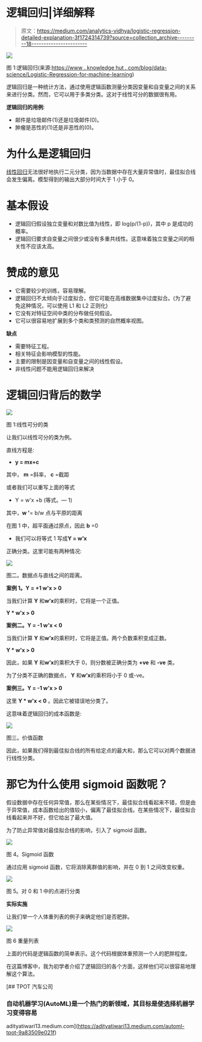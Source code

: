 # 逻辑回归|详细解释

> 原文：<https://medium.com/analytics-vidhya/logistic-regression-detailed-explanation-3f1724314739?source=collection_archive---------18----------------------->

![](img/1144806db1838c2f4db3e679437bea73.png)

图 1:逻辑回归(来源:[https://www . knowledge hut . com/blog/data-science/Logistic-Regression-for-machine-learning](https://www.knowledgehut.com/blog/data-science/logistic-regression-for-machine-learning))

逻辑回归是一种统计方法，通过使用逻辑函数测量分类因变量和自变量之间的关系来进行分类。然而，它可以用于多类分类。这对于线性可分的数据很有用。

**逻辑回归的用例**:

*   邮件是垃圾邮件(1)还是垃圾邮件(0)。
*   肿瘤是恶性的(1)还是非恶性的(0)。

# **为什么是逻辑回归**

[线性回归](https://adityatiwari13.medium.com/linear-regression-48ede7a95ee9)无法很好地执行二元分类，因为当数据中存在大量异常值时，最佳拟合线会发生偏离。模型得到的输出大部分时间大于 1 小于 0。

# **基本假设**

*   逻辑回归假设独立变量和对数比值为线性，即 log(p/(1-p))，其中 p 是成功的概率。
*   逻辑回归要求自变量之间很少或没有多重共线性。这意味着独立变量之间的相关性不应该太高。

# 赞成的意见

*   它需要较少的训练，容易理解。
*   逻辑回归不太倾向于过度拟合，但它可能在高维数据集中过度拟合。(为了避免这种情况，可以使用 L1 和 L2 正则化)
*   它没有对特征空间中类的分布做任何假设。
*   它可以很容易地扩展到多个类和类预测的自然概率视图。

**缺点**

*   需要特征工程。
*   相关特征会影响模型的性能。
*   主要的限制是因变量和自变量之间的线性假设。
*   非线性问题不能用逻辑回归来解决

# 逻辑回归背后的数学

![](img/53232e9c89997fe136b589c5cf52069d.png)

图 1:线性可分的类

让我们以线性可分的类为例。

直线方程是:

*   **y = mx+c**

其中， **m** =斜率， **c** =截距

或者我们可以重写上面的等式

*   Y = w'x +b (等式。— 1)

其中，**w '**= b/w 点与平原的距离

在图 1 中，超平面通过原点，因此 **b** =0

*   我们可以将等式 1 写成**Y = w’x**

正确分类。这里可能有两种情况:

![](img/83b8053aac6f0eacfb292066b405d859.png)

图二。数据点与直线之间的距离。

**案例 1。Y = +1 w'x > 0**

当我们计算 **Y** 和**w’x**的乘积时，它将是一个正值。

**Y * w'x > 0**

**案例二。Y = -1 w'x < 0**

当我们计算 **Y** 和**w’x**的乘积时，它将是正值。两个负数乘积变成正数。

**Y * w'x > 0**

因此，如果 **Y** 和**w’x**的乘积大于 0，则分数被正确分类为 **+ve** 和 **-ve** 类。

为了分类不正确的数据点， **Y** 和**w’x**的乘积将小于 0 或-ve。

**案例三。Y = -1 w'x > 0**

这里 **Y * w'x < 0** 。因此它被错误地分类了。

这意味着逻辑回归的成本函数是:

![](img/4ec0b90272296fef614e78c2d3cd82c4.png)

图三。价值函数

因此，如果我们得到最佳拟合线的所有给定点的最大和，那么它可以对两个数据进行线性分类。

# 那它为什么使用 sigmoid 函数呢？

假设数据中存在任何异常值，那么在某些情况下，最佳拟合线看起来不错，但是由于异常值，成本函数给出的值较小，偏离了最佳拟合线。在某些情况下，最佳拟合线看起来并不好，但它给出了最大值。

为了防止异常值对最佳拟合线的影响，引入了 sigmoid 函数。

![](img/d0d170b9c70307d8f330d79d293d7201.png)

图 4。Sigmoid 函数

通过应用 sigmoid 函数，它将消除离群值的影响，并在 0 到 1 之间改变权重。

![](img/ea1f9ae48ea75aa9e4edb8a132da2281.png)

图 5。对 0 和 1 中的点进行分类

**实际实施**

让我们举一个人体重列表的例子来确定他们是否肥胖。

![](img/06e2754fafd95570b9c1dfe694a58a7d.png)

图 6 重量列表

上面的代码是逻辑函数的简单表示。这个代码根据体重预测一个人的肥胖程度。

在这篇博客中，我为初学者介绍了逻辑回归的各个方面，这样他们可以很容易地理解这个算法。

[](https://adityatiwari13.medium.com/automl-tpot-9a83509e021f) [## TPOT 汽车公司

### 自动机器学习(AutoML)是一个热门的新领域，其目标是使选择机器学习变得容易

adityatiwari13.medium.com](https://adityatiwari13.medium.com/automl-tpot-9a83509e021f)